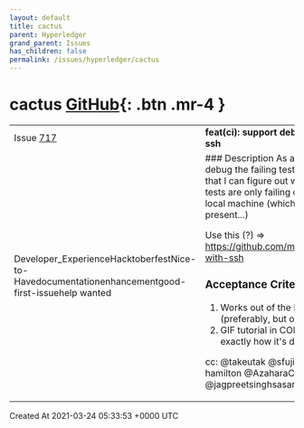 ```yaml
---
layout: default
title: cactus
parent: Hyperledger
grand_parent: Issues
has_children: false
permalink: /issues/hyperledger/cactus
---
```


# cactus <span class="fs-3 right-align">[GitHub](https://github.com/hyperledger/cactus){: .btn .mr-4 }</span>


<div>
    <table>
        <tr>
            <td>
                Issue <a href="https://github.com/hyperledger/cactus/issues/717" class=".btn">717</a>
            </td>
            <td>
                <b>
                    feat(ci): support debugging on CI server through ssh
                </b>
            </td>
        </tr>
        <tr>
            <td>
                <span class="chip">Developer_Experience</span><span class="chip">Hacktoberfest</span><span class="chip">Nice-to-Have</span><span class="chip">documentation</span><span class="chip">enhancement</span><span class="chip">good-first-issue</span><span class="chip">help wanted</span>
            </td>
            <td>
                ### Description
As a contributor I want to be able to debug the failing tests on the CI server directly so that I can figure out what is going wrong even if my tests are only failing on the CI server and not on my local machine (which is a very common scenario at present...)

Use this (?) => https://github.com/marketplace/actions/debugging-with-ssh

### Acceptance Criteria
1. Works out of the box with VSCode debugger (preferably, but other is acceptable too)
2. GIF tutorial in CONTRIBUTING.md showing exactly how it's done in 30 seconds or less.

cc: @takeutak @sfuji822 @hartm @jonathan-m-hamilton @AzaharaC @jordigiam @kikoncuo @jagpreetsinghsasan
            </td>
        </tr>
    </table>
    <div class="right-align">
        Created At 2021-03-24 05:33:53 +0000 UTC
    </div>
</div>

